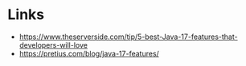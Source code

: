 # Links
- https://www.theserverside.com/tip/5-best-Java-17-features-that-developers-will-love
- https://pretius.com/blog/java-17-features/
